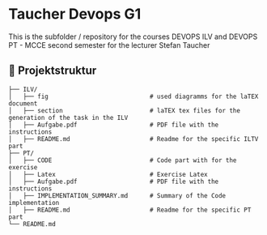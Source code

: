 # Taucher Devops G1

This is the subfolder / repository for the courses DEVOPS ILV and DEVOPS PT - MCCE second semester for the lecturer Stefan Taucher
## 📁 Projektstruktur

```
├── ILV/
│   ├── fig                            # used diagramms for the laTEX document
│   ├── section                        # laTEX tex files for the generation of the task in the ILV
│   ├── Aufgabe.pdf                    # PDF file with the instructions
│   ├── README.md                      # Readme for the specific ILTV part
├── PT/
│   ├── CODE                           # Code part with for the exercise
│   ├── Latex                          # Exercise Latex 
│   ├── Aufgabe.pdf                    # PDF file with the instructions
│   ├── IMPLEMENTATION_SUMMARY.md      # Summary of the Code implementation 
│   ├── README.md                      # Readme for the specific PT part
└── README.md
```